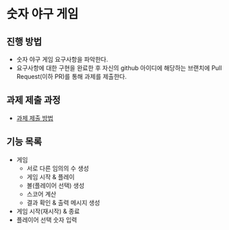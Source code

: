 # 숫자 야구 게임
## 진행 방법
* 숫자 야구 게임 요구사항을 파악한다.
* 요구사항에 대한 구현을 완료한 후 자신의 github 아이디에 해당하는 브랜치에 Pull Request(이하 PR)를 통해 과제를 제출한다.

## 과제 제출 과정
* [과제 제출 방법](https://github.com/next-step/nextstep-docs/tree/master/precourse)

## 기능 목록
* 게임
    * 서로 다른 임의의 수 생성
    * 게임 시작 & 플레이
    * 볼(플레이어 선택) 생성
    * 스코어 계산
    * 결과 확인 & 출력 메시지 생성
* 게임 시작(재시작) & 종료
* 플레이어 선택 숫자 입력